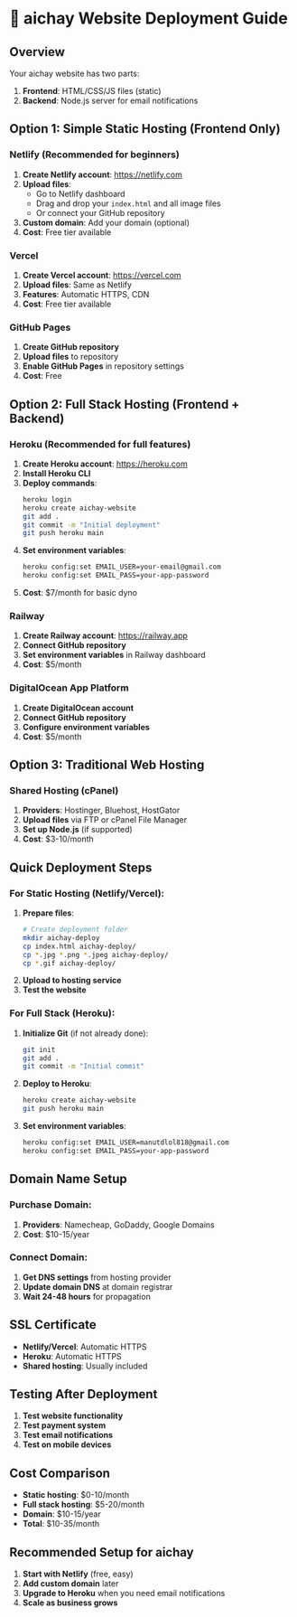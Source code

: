 # 🚀 aichay Website Deployment Guide

## Overview
Your aichay website has two parts:
1. **Frontend**: HTML/CSS/JS files (static)
2. **Backend**: Node.js server for email notifications

## Option 1: Simple Static Hosting (Frontend Only)

### Netlify (Recommended for beginners)
1. **Create Netlify account**: https://netlify.com
2. **Upload files**:
   - Go to Netlify dashboard
   - Drag and drop your `index.html` and all image files
   - Or connect your GitHub repository
3. **Custom domain**: Add your domain (optional)
4. **Cost**: Free tier available

### Vercel
1. **Create Vercel account**: https://vercel.com
2. **Upload files**: Same as Netlify
3. **Features**: Automatic HTTPS, CDN
4. **Cost**: Free tier available

### GitHub Pages
1. **Create GitHub repository**
2. **Upload files** to repository
3. **Enable GitHub Pages** in repository settings
4. **Cost**: Free

## Option 2: Full Stack Hosting (Frontend + Backend)

### Heroku (Recommended for full features)
1. **Create Heroku account**: https://heroku.com
2. **Install Heroku CLI**
3. **Deploy commands**:
   ```bash
   heroku login
   heroku create aichay-website
   git add .
   git commit -m "Initial deployment"
   git push heroku main
   ```
4. **Set environment variables**:
   ```bash
   heroku config:set EMAIL_USER=your-email@gmail.com
   heroku config:set EMAIL_PASS=your-app-password
   ```
5. **Cost**: $7/month for basic dyno

### Railway
1. **Create Railway account**: https://railway.app
2. **Connect GitHub repository**
3. **Set environment variables** in Railway dashboard
4. **Cost**: $5/month

### DigitalOcean App Platform
1. **Create DigitalOcean account**
2. **Connect GitHub repository**
3. **Configure environment variables**
4. **Cost**: $5/month

## Option 3: Traditional Web Hosting

### Shared Hosting (cPanel)
1. **Providers**: Hostinger, Bluehost, HostGator
2. **Upload files** via FTP or cPanel File Manager
3. **Set up Node.js** (if supported)
4. **Cost**: $3-10/month

## Quick Deployment Steps

### For Static Hosting (Netlify/Vercel):
1. **Prepare files**:
   ```bash
   # Create deployment folder
   mkdir aichay-deploy
   cp index.html aichay-deploy/
   cp *.jpg *.png *.jpeg aichay-deploy/
   cp *.gif aichay-deploy/
   ```
2. **Upload to hosting service**
3. **Test the website**

### For Full Stack (Heroku):
1. **Initialize Git** (if not already done):
   ```bash
   git init
   git add .
   git commit -m "Initial commit"
   ```
2. **Deploy to Heroku**:
   ```bash
   heroku create aichay-website
   git push heroku main
   ```
3. **Set environment variables**:
   ```bash
   heroku config:set EMAIL_USER=manutdlol818@gmail.com
   heroku config:set EMAIL_PASS=your-app-password
   ```

## Domain Name Setup

### Purchase Domain:
1. **Providers**: Namecheap, GoDaddy, Google Domains
2. **Cost**: $10-15/year

### Connect Domain:
1. **Get DNS settings** from hosting provider
2. **Update domain DNS** at domain registrar
3. **Wait 24-48 hours** for propagation

## SSL Certificate
- **Netlify/Vercel**: Automatic HTTPS
- **Heroku**: Automatic HTTPS
- **Shared hosting**: Usually included

## Testing After Deployment
1. **Test website functionality**
2. **Test payment system**
3. **Test email notifications**
4. **Test on mobile devices**

## Cost Comparison
- **Static hosting**: $0-10/month
- **Full stack hosting**: $5-20/month
- **Domain**: $10-15/year
- **Total**: $10-35/month

## Recommended Setup for aichay
1. **Start with Netlify** (free, easy)
2. **Add custom domain** later
3. **Upgrade to Heroku** when you need email notifications
4. **Scale as business grows** 